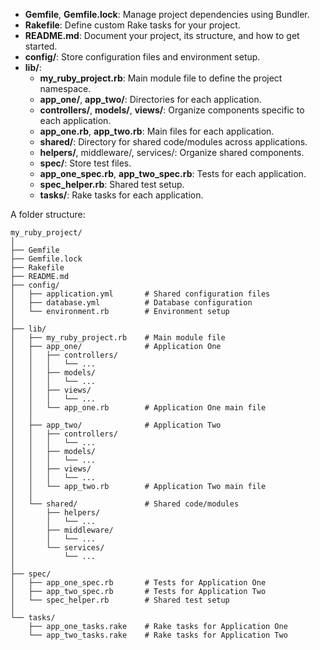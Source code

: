 - **Gemfile**, **Gemfile.lock**: Manage project dependencies using Bundler.
- **Rakefile**: Define custom Rake tasks for your project.
- **README.md**: Document your project, its structure, and how to get started.
- **config/**: Store configuration files and environment setup.
- **lib/**:
  - **my_ruby_project.rb**: Main module file to define the project namespace. 
  - **app_one/**, **app_two/**: Directories for each application.
  - **controllers/**, **models/**, **views/**: Organize components specific to each application.
  - **app_one.rb**, **app_two.rb**: Main files for each application.
  - **shared/**: Directory for shared code/modules across applications.
  - **helpers/**, middleware/, services/: Organize shared components.
  - **spec/**: Store test files.
  - **app_one_spec.rb**, **app_two_spec.rb**: Tests for each application.
  - **spec_helper.rb**: Shared test setup.
  - **tasks/**: Rake tasks for each application.

A folder structure:

```agsl
my_ruby_project/
│
├── Gemfile
├── Gemfile.lock
├── Rakefile
├── README.md
├── config/
│   ├── application.yml       # Shared configuration files
│   ├── database.yml          # Database configuration
│   └── environment.rb        # Environment setup
│
├── lib/
│   ├── my_ruby_project.rb    # Main module file
│   ├── app_one/              # Application One
│   │   ├── controllers/
│   │   │   └── ...
│   │   ├── models/
│   │   │   └── ...
│   │   ├── views/
│   │   │   └── ...
│   │   └── app_one.rb        # Application One main file
│   │
│   ├── app_two/              # Application Two
│   │   ├── controllers/
│   │   │   └── ...
│   │   ├── models/
│   │   │   └── ...
│   │   ├── views/
│   │   │   └── ...
│   │   └── app_two.rb        # Application Two main file
│   │
│   └── shared/               # Shared code/modules
│       ├── helpers/
│       │   └── ...
│       ├── middleware/
│       │   └── ...
│       └── services/
│           └── ...
│
├── spec/
│   ├── app_one_spec.rb       # Tests for Application One
│   ├── app_two_spec.rb       # Tests for Application Two
│   └── spec_helper.rb        # Shared test setup
│
└── tasks/
    ├── app_one_tasks.rake    # Rake tasks for Application One
    └── app_two_tasks.rake    # Rake tasks for Application Two
```